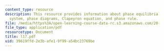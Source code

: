 ```yaml
---
content_type: resource
description: This resource provides information about phase equilibria in a one component
  system, phase diagrams, Clapeyron equation, and phase rule.
file: /media/https%3A/open-learning-course-data-rc.s3.amazonaws.com/20-110j-thermodynamics-of-biomolecular-systems-fall-2005/39619ffd2e3bafe19f99a54bc23769be_l17.pdf
file_type: application/pdf
resourcetype: Document
title: l17.pdf
uid: 39619ffd-2e3b-afe1-9f99-a54bc23769be
---
```


